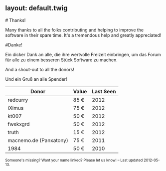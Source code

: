 layout:	default.twig
---

<div class="row">
<i class='icon-heart icon-schmuck'></i>
<div class="span5" markdown="1">
# Thanks!

Many thanks to all the folks contributing and helping to improve the software in their spare time. It's a tremendous help and greatly appreciated!

</div>
<div class="span5" markdown="1">
#Danke!

Ein dicker Dank an alle, die ihre wertvolle Freizeit einbringen, um das Forum für alle zu einem besseren Stück Software zu machen.

</div>
</div>

<div class="row">
<div class="span5" markdown="1">

And a shout-out to all the donors!

</div>
<div class="span5" markdown="1">

Und ein Gruß an alle Spender!

</div>
</div>

| <i class='icon-resize-vertical'></i> Donor 	| <i class='icon-resize-vertical'></i> Value 	| <i class='icon-resize-vertical'></i> Last Seen | 
| ----------------------- | ------ 	| -----	|
| redcurry                | 85 € 	 	| 2012 	|
| iXimus                  | 75 €    | 2012  |
| kt007                   | 50 €    | 2012  |
| fwskxgrd                | 50 €	 	| 2012 	|
| truth		                | 15 € 		| 2012 	|
| macnemo.de (Panxatony)  | 75 €	 	| 2011 	|
| 1984                    | 50 € 	 	| 2010 	|

<small class='muted'>
Someone's missing? Want your name linked? Please let us know! – Last updated 2012-05-13. 
</small>
